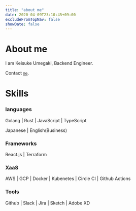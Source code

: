 ```yaml
---
title: "about me"
date: 2020-04-09T23:10:45+09:00
excludeFromTopNav: false
showDate: false
---
```


# About me

I am Keisuke Umegaki, Backend Engineer.

Contact [`me`](/en/page/contact-me/).

# Skills

### languages

Golang | Rust | JavaScript | TypeScript

Japanese | English(Business)

### Frameworks

React.js | Terraform

### XaaS

AWS | GCP | Docker | Kubenetes | Circle CI | Github Actions

### Tools

Github | Slack | Jira | Sketch | Adobe XD
